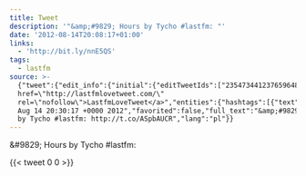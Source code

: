 ```yaml
---
title: Tweet
description: '"&amp;#9829; Hours by Tycho #lastfm: "'
date: '2012-08-14T20:08:17+01:00'
links:
  - 'http://bit.ly/nnE5QS'
tags:
  - lastfm
source: >-
  {"tweet":{"edit_info":{"initial":{"editTweetIds":["235473441237659648"],"editableUntil":"2012-08-14T21:30:17.933Z","editsRemaining":"5","isEditEligible":true}},"retweeted":false,"source":"<a
  href=\"http://lastfmlovetweet.com/\"
  rel=\"nofollow\">LastfmLoveTweet</a>","entities":{"hashtags":[{"text":"lastfm","indices":["27","34"]}],"symbols":[],"user_mentions":[],"urls":[{"url":"http://t.co/ASpbAUCR","expanded_url":"http://bit.ly/nnE5QS","display_url":"bit.ly/nnE5QS","indices":["36","56"]}]},"display_text_range":["0","56"],"favorite_count":"0","id_str":"235473441237659648","truncated":false,"retweet_count":"0","id":"235473441237659648","possibly_sensitive":false,"created_at":"Tue
  Aug 14 20:30:17 +0000 2012","favorited":false,"full_text":"&amp;#9829; Hours
  by Tycho #lastfm: http://t.co/ASpbAUCR","lang":"pl"}}
---
```

&amp;#9829; Hours by Tycho #lastfm: 
    
{{< tweet 0 0 >}}
    
